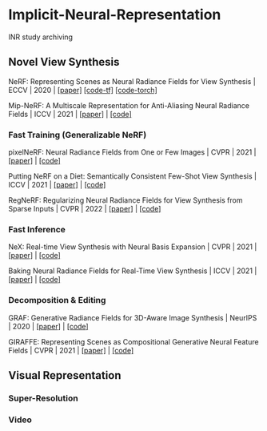 # Implicit-Neural-Representation
INR study archiving

## Novel View Synthesis

NeRF: Representing Scenes as Neural Radiance Fields for View Synthesis | ECCV | 2020 | [[paper]](https://arxiv.org/abs/2003.08934) [[code-tf]](https://github.com/bmild/nerf) [[code-torch]](https://github.com/yenchenlin/nerf-pytorch)

Mip-NeRF: A Multiscale Representation for Anti-Aliasing Neural Radiance Fields | ICCV | 2021 | [[paper]](https://arxiv.org/abs/2103.13415) | [[code]](https://github.com/google/mipnerf)


### Fast Training (Generalizable NeRF)
pixelNeRF: Neural Radiance Fields from One or Few Images | CVPR | 2021 | [[paper]](https://arxiv.org/abs/2012.02190) | [[code]](https://github.com/sxyu/pixel-nerf)

Putting NeRF on a Diet: Semantically Consistent Few-Shot View Synthesis | ICCV | 2021 | [[paper]](https://arxiv.org/abs/2104.00677) | [[code]](https://www.ajayj.com/dietnerf)

RegNeRF: Regularizing Neural Radiance Fields for View Synthesis from Sparse Inputs | CVPR | 2022 | [[paper]](https://arxiv.org/abs/2112.00724) | [[code]](https://github.com/google-research/google-research/tree/master/regnerf)

### Fast Inference
NeX: Real-time View Synthesis with Neural Basis Expansion | CVPR | 2021 | [[paper]](https://arxiv.org/abs/2103.05606) | [[code]](https://github.com/nex-mpi/nex-code/)

Baking Neural Radiance Fields for Real-Time View Synthesis | ICCV | 2021 | [[paper]](https://arxiv.org/abs/2103.14645) | [[code]](https://github.com/google-research/google-research/tree/master/snerg)

### Decomposition & Editing
GRAF: Generative Radiance Fields for 3D-Aware Image Synthesis | NeurIPS | 2020 | [[paper]](https://arxiv.org/pdf/2007.02442.pdf) | [[code]](https://github.com/autonomousvision/graf)

GIRAFFE: Representing Scenes as Compositional Generative Neural Feature Fields | CVPR | 2021 | [[paper]](http://www.cvlibs.net/publications/Niemeyer2021CVPR.pdf) | [[code]](https://github.com/autonomousvision/giraffe)


## Visual Representation
### Super-Resolution
### Video
